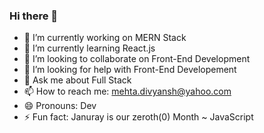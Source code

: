 ### Hi there 👋

- 🔭 I’m currently working on MERN Stack
- 🌱 I’m currently learning React.js
- 👯 I’m looking to collaborate on Front-End Development
- 🤔 I’m looking for help with Front-End Developement
- 💬 Ask me about Full Stack
- 📫 How to reach me: mehta.divyansh@yahoo.com
- 😄 Pronouns: Dev
- ⚡ Fun fact: Januray is our zeroth(0) Month ~ JavaScript

